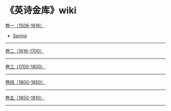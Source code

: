 # 《英诗金库》wiki

[卷一（1509-1616）]()
* [Spring](poem/spring.md)
- - - -

[卷二（1616-1700）]()
- - - -

[卷三（1700-1800）]()
- - - -

[卷四（1800-1850）]()
- - - -

[卷五（1850-1910）]()
- - - -